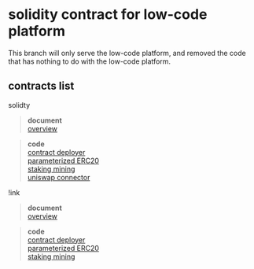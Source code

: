# solidity contract for low-code platform

This branch will only serve the low-code platform, and removed the code that has nothing to do with the low-code platform.

## contracts list

solidty 

>**document**  
>[overview](https://github.com/SealSC/smart-contracts/tree/low-code-platform-dev/solidity-contracts)

>**code**  
>[contract deployer](https://github.com/SealSC/smart-contracts/tree/low-code-platform-dev/solidity-contracts/contract-deployer)  
>[parameterized ERC20](https://github.com/SealSC/smart-contracts/tree/low-code-platform-dev/solidity-contracts/parameterized-erc20)  
>[staking mining](https://github.com/SealSC/smart-contracts/tree/low-code-platform-dev/solidity-contracts/staking-mining)  
>[uniswap connector](https://github.com/SealSC/smart-contracts/tree/low-code-platform-dev/solidity-contracts/uniswap-connector)  


!ink  

>**document**  
>[overview](https://github.com/SealSC/smart-contracts/tree/low-code-platform-dev/ink-contracts)

>**code**  
>[contract deployer](https://github.com/SealSC/smart-contracts/tree/low-code-platform-dev/ink-contracts/contract-deployer)  
>[parameterized ERC20](https://github.com/SealSC/smart-contracts/tree/low-code-platform-dev/ink-contracts/parameterized-erc20)  
>[staking mining](https://github.com/SealSC/smart-contracts/tree/low-code-platform-dev/ink-contracts/staking-mining)  
